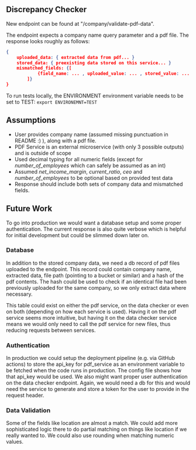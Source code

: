## Discrepancy Checker

New endpoint can be found at "/company/validate-pdf-data".

The endpoint expects a company name query parameter and a pdf file.
The response looks roughly as follows:
```json
{
    uploaded_data: { extracted data from pdf... }
    stored_data: { preexisting data stored on this service... }
    mismatched_fields: {[
            {field_name: ... , uploaded_value: ... , stored_value: ... },
        ]}
}
```

To run tests locally, the ENVIRONMENT environment variable needs to be set to TEST:
`export ENVIRONEMNT=TEST`


## Assumptions
- User provides company name (assumed missing punctuation in README :) ), along with a pdf file.
- PDF Service is an external microservice (with only 3 possible outputs) and is outside of scope
- Used decimal typing for all numeric fields (except for _number_of_employees_ which can safely be assumed as an int)
- Assumed _net_income_margin_, _current_ratio_, _ceo_ and _number_of_employees_ to be optional based on provided test data
- Response should include both sets of company data and mismatched fields.


## Future Work

To go into production we would want a database setup and some proper authentication.
The current response is also quite verbose which is helpful for initial development but could be slimmed down later on.

### Database

In addition to the stored company data, we need a db record of pdf files uploaded to the endpoint. 
This record could contain company name, extracted data, file path (pointing to a bucket or similar) and a hash of the pdf contents.
The hash could be used to check if an identical file had been previously uploaded for the same company, so we only extract data where necessary.

This table could exist on either the pdf service, on the data checker or even on both (depending on how each service is used). 
Having it on the pdf service seems more intuitive, but having it on the data checker service means we would only need to call 
the pdf service for new files, thus reducing requests between services. 

### Authentication

In production we could setup the deployment pipeline (e.g. via GitHub actions) to store the api_key for pdf_service as an environment variable to be fetched when the code runs in production.
The config file shows how that api_key would be used.
We also might want proper user authentication on the data checker endpoint. Again, we would need a db for this and would need the service to generate and store a token for the user to provide in the request header.


### Data Validation

Some of the fields like location are almost a match. We could add more sophisticated logic there to do partial matching on things like location if we really wanted to.
We could also use rounding when matching numeric values.

